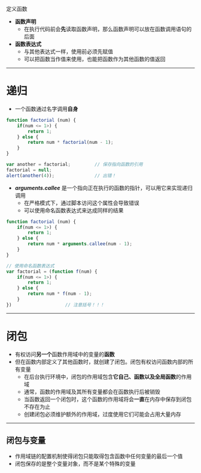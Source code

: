 定义函数
- **函数声明** 
    - 在执行代码前会**先**读取函数声明，那么函数声明可以放在函数调用语句的后面 
- **函数表达式** 
    - 与其他表达式一样，使用前必须先赋值
    - 可以把函数当作值来使用，也能把函数作为其他函数的值返回

---
# 递归
- 一个函数通过名字调用**自身**
```js
function factorial (num) {
    if(num <= 1>) {
        return 1;
    } else {
        return num * factorial(num - 1);
    }
}

var another = factorial;         // 保存指向函数的引用
factorial = null;
alert(another(4));               // 出错！
```
- ***arguments.callee*** 是一个指向正在执行的函数的指针，可以用它来实现递归调用
    - 在严格模式下，通过脚本访问这个属性会导致错误
    - 可以使用命名函数表达式来达成同样的结果
```js
function factorial (num) {
    if(num <= 1>) {
        return 1;
    } else {
        return num * arguments.callee(num - 1);
    }
}

// 使用命名函数表达式
var factorial = (function f(num) {
    if(num <= 1>) {
        return 1;
    } else {
        return num * f(num - 1);
    }
})                    // 注意括号！！！
```

---
# 闭包
- 有权访问**另一个**函数作用域中的变量的**函数**
- 但在函数内部定义了其他函数时，就创建了闭包。闭包有权访问函数内部的所有变量
    - 在后台执行环境中，闭包的作用域包含**它自己、函数以及全局函数**的作用域
    - 通常，函数的作用域及其所有变量都会在函数执行后被销毁
    - 当函数返回一个闭包时，这个函数的作用域将会**一直**在内存中保存到闭包不存在为止
    - 创建闭包必须维护额外的作用域，过度使用它们可能会占用大量内存

---

## 闭包与变量
- 作用域链的配置机制使得闭包只能取得包含函数中任何变量的最后一个值
- 闭包保存的是整个变量对象，而不是某个特殊的变量


